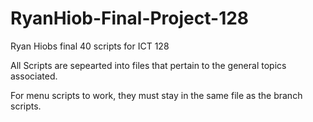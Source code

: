 # RyanHiob-Final-Project-128
Ryan Hiobs final 40 scripts for ICT 128


All Scripts are sepearted into files that pertain to the general topics associated. 

For menu scripts to work, they must stay in the same file as the branch scripts. 
